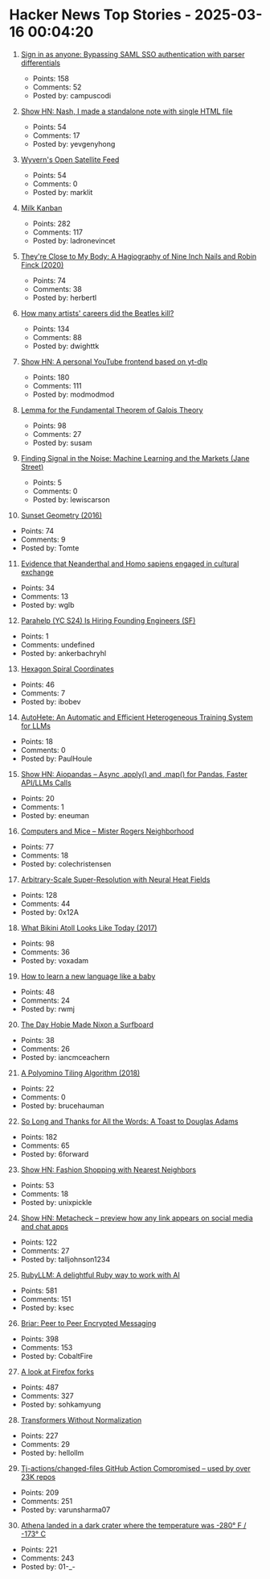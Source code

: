 # Hacker News Top Stories - 2025-03-16 00:04:20

1. [Sign in as anyone: Bypassing SAML SSO authentication with parser differentials](https://github.blog/security/sign-in-as-anyone-bypassing-saml-sso-authentication-with-parser-differentials/)
   - Points: 158
   - Comments: 52
   - Posted by: campuscodi

2. [Show HN: Nash, I made a standalone note with single HTML file](https://keepworking.github.io/nash/)
   - Points: 54
   - Comments: 17
   - Posted by: yevgenyhong

3. [Wyvern's Open Satellite Feed](https://tech.marksblogg.com/wyvern-open-data-feed.html)
   - Points: 54
   - Comments: 0
   - Posted by: marklit

4. [Milk Kanban](https://brodzinski.com/2025/03/milk-kanban.html)
   - Points: 282
   - Comments: 117
   - Posted by: ladronevincet

5. [They're Close to My Body: A Hagiography of Nine Inch Nails and Robin Finck (2020)](https://www.thewhitereview.org/feature/theyre-really-close-to-my-body/)
   - Points: 74
   - Comments: 38
   - Posted by: herbertl

6. [How many artists' careers did the Beatles kill?](https://www.cantgetmuchhigher.com/p/how-many-artists-did-the-beatles)
   - Points: 134
   - Comments: 88
   - Posted by: dwighttk

7. [Show HN: A personal YouTube frontend based on yt-dlp](https://github.com/christian-fei/my-yt)
   - Points: 180
   - Comments: 111
   - Posted by: modmodmod

8. [Lemma for the Fundamental Theorem of Galois Theory](https://susam.net/lemma-for-ftgt.html)
   - Points: 98
   - Comments: 27
   - Posted by: susam

9. [Finding Signal in the Noise: Machine Learning and the Markets (Jane Street)](https://signalsandthreads.com/finding-signal-in-the-noise/)
   - Points: 5
   - Comments: 0
   - Posted by: lewiscarson

10. [Sunset Geometry (2016)](https://www.shapeoperator.com/2016/12/12/sunset-geometry/)
   - Points: 74
   - Comments: 9
   - Posted by: Tomte

11. [Evidence that Neanderthal and Homo sapiens engaged in cultural exchange](https://phys.org/news/2025-03-burials-compelling-evidence-neanderthal-homo.html)
   - Points: 34
   - Comments: 13
   - Posted by: wglb

12. [Parahelp (YC S24) Is Hiring Founding Engineers (SF)](https://www.ycombinator.com/companies/parahelp/jobs/PhUMEwg-founding-ai-engineer)
   - Points: 1
   - Comments: undefined
   - Posted by: ankerbachryhl

13. [Hexagon Spiral Coordinates](https://www.redblobgames.com/blog/2025-03-12-hexagon-spiral-coordinates/)
   - Points: 46
   - Comments: 7
   - Posted by: ibobev

14. [AutoHete: An Automatic and Efficient Heterogeneous Training System for LLMs](https://arxiv.org/abs/2503.01890)
   - Points: 18
   - Comments: 0
   - Posted by: PaulHoule

15. [Show HN: Aiopandas – Async .apply() and .map() for Pandas, Faster API/LLMs Calls](https://github.com/telekinesis-inc/aiopandas)
   - Points: 20
   - Comments: 1
   - Posted by: eneuman

16. [Computers and Mice – Mister Rogers Neighborhood](https://misterrogers.org/episodes/computers-and-mice/)
   - Points: 77
   - Comments: 18
   - Posted by: colechristensen

17. [Arbitrary-Scale Super-Resolution with Neural Heat Fields](https://therasr.github.io/)
   - Points: 128
   - Comments: 44
   - Posted by: 0x12A

18. [What Bikini Atoll Looks Like Today (2017)](https://medium.com/stanford-magazine/stanford-research-on-effects-of-radioactivity-from-bikini-atoll-nuclear-tests-on-coral-and-crab-dna-48459144020c)
   - Points: 98
   - Comments: 36
   - Posted by: voxadam

19. [How to learn a new language like a baby](https://theconversation.com/how-to-learn-a-language-like-a-baby-250551)
   - Points: 48
   - Comments: 24
   - Posted by: rwmj

20. [The Day Hobie Made Nixon a Surfboard](https://www.surfer.com/culture/the-day-hobie-made-nixon-a-surfboard)
   - Points: 38
   - Comments: 26
   - Posted by: iancmceachern

21. [A Polyomino Tiling Algorithm (2018)](https://gfredericks.com/blog/99)
   - Points: 22
   - Comments: 0
   - Posted by: brucehauman

22. [So Long and Thanks for All the Words: A Toast to Douglas Adams](https://multiverseemployeehandbook.com/blog/adams-birthday-toast/)
   - Points: 182
   - Comments: 65
   - Posted by: 6forward

23. [Show HN: Fashion Shopping with Nearest Neighbors](https://vibewall.shop/)
   - Points: 53
   - Comments: 18
   - Posted by: unixpickle

24. [Show HN: Metacheck – preview how any link appears on social media and chat apps](https://metacheck.appstate.co/)
   - Points: 122
   - Comments: 27
   - Posted by: talljohnson1234

25. [RubyLLM: A delightful Ruby way to work with AI](https://github.com/crmne/ruby_llm)
   - Points: 581
   - Comments: 151
   - Posted by: ksec

26. [Briar: Peer to Peer Encrypted Messaging](https://briarproject.org/how-it-works/)
   - Points: 398
   - Comments: 153
   - Posted by: CobaltFire

27. [A look at Firefox forks](https://lwn.net/Articles/1012453/)
   - Points: 487
   - Comments: 327
   - Posted by: sohkamyung

28. [Transformers Without Normalization](https://jiachenzhu.github.io/DyT/)
   - Points: 227
   - Comments: 29
   - Posted by: hellollm

29. [Tj-actions/changed-files GitHub Action Compromised – used by over 23K repos](https://www.stepsecurity.io/blog/harden-runner-detection-tj-actions-changed-files-action-is-compromised)
   - Points: 209
   - Comments: 251
   - Posted by: varunsharma07

30. [Athena landed in a dark crater where the temperature was -280° F / -173° C](https://arstechnica.com/space/2025/03/athena-landed-in-a-dark-crater-where-the-temperature-was-minus-280-f/)
   - Points: 221
   - Comments: 243
   - Posted by: 01-_-

